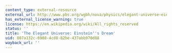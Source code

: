 ```yaml
---
content_type: external-resource
external_url: http://www.pbs.org/wgbh/nova/physics/elegant-universe-einstein.html
has_external_license_warning: true
license: https://en.wikipedia.org/wiki/All_rights_reserved
status: ''
title: 'The Elegant Universe: Einstein''s Dream'
uid: 807a132c-6908-4cd8-82be-437abb970d88
wayback_url: ''
---
```

